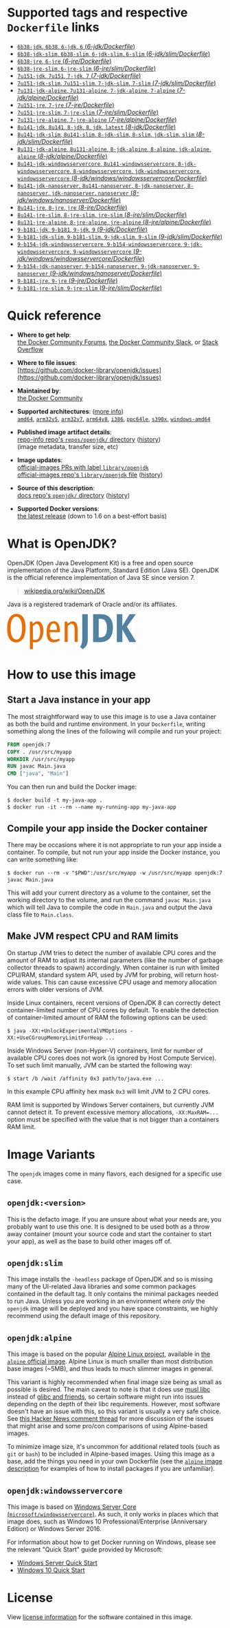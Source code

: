 <!--

********************************************************************************

WARNING:

    DO NOT EDIT "openjdk/README.md"

    IT IS AUTO-GENERATED

    (from the other files in "openjdk/" combined with a set of templates)

********************************************************************************

-->

# Supported tags and respective `Dockerfile` links

-	[`6b38-jdk`, `6b38`, `6-jdk`, `6` (*6-jdk/Dockerfile*)](https://github.com/docker-library/openjdk/blob/b4f29ba829765552239bd18f272fcdaf09eca259/6-jdk/Dockerfile)
-	[`6b38-jdk-slim`, `6b38-slim`, `6-jdk-slim`, `6-slim` (*6-jdk/slim/Dockerfile*)](https://github.com/docker-library/openjdk/blob/b4f29ba829765552239bd18f272fcdaf09eca259/6-jdk/slim/Dockerfile)
-	[`6b38-jre`, `6-jre` (*6-jre/Dockerfile*)](https://github.com/docker-library/openjdk/blob/80490366d49e6781e9dcb5dad8ebf0fb6ec04000/6-jre/Dockerfile)
-	[`6b38-jre-slim`, `6-jre-slim` (*6-jre/slim/Dockerfile*)](https://github.com/docker-library/openjdk/blob/b4f29ba829765552239bd18f272fcdaf09eca259/6-jre/slim/Dockerfile)
-	[`7u151-jdk`, `7u151`, `7-jdk`, `7` (*7-jdk/Dockerfile*)](https://github.com/docker-library/openjdk/blob/c68ebcca06c8740939866575cfe39ee4ad84c782/7-jdk/Dockerfile)
-	[`7u151-jdk-slim`, `7u151-slim`, `7-jdk-slim`, `7-slim` (*7-jdk/slim/Dockerfile*)](https://github.com/docker-library/openjdk/blob/c68ebcca06c8740939866575cfe39ee4ad84c782/7-jdk/slim/Dockerfile)
-	[`7u131-jdk-alpine`, `7u131-alpine`, `7-jdk-alpine`, `7-alpine` (*7-jdk/alpine/Dockerfile*)](https://github.com/docker-library/openjdk/blob/b4f29ba829765552239bd18f272fcdaf09eca259/7-jdk/alpine/Dockerfile)
-	[`7u151-jre`, `7-jre` (*7-jre/Dockerfile*)](https://github.com/docker-library/openjdk/blob/80490366d49e6781e9dcb5dad8ebf0fb6ec04000/7-jre/Dockerfile)
-	[`7u151-jre-slim`, `7-jre-slim` (*7-jre/slim/Dockerfile*)](https://github.com/docker-library/openjdk/blob/c68ebcca06c8740939866575cfe39ee4ad84c782/7-jre/slim/Dockerfile)
-	[`7u131-jre-alpine`, `7-jre-alpine` (*7-jre/alpine/Dockerfile*)](https://github.com/docker-library/openjdk/blob/b4f29ba829765552239bd18f272fcdaf09eca259/7-jre/alpine/Dockerfile)
-	[`8u141-jdk`, `8u141`, `8-jdk`, `8`, `jdk`, `latest` (*8-jdk/Dockerfile*)](https://github.com/docker-library/openjdk/blob/8a23a228bda7d2edeb4132fffd2d08c1e1fcf4ac/8-jdk/Dockerfile)
-	[`8u141-jdk-slim`, `8u141-slim`, `8-jdk-slim`, `8-slim`, `jdk-slim`, `slim` (*8-jdk/slim/Dockerfile*)](https://github.com/docker-library/openjdk/blob/8a23a228bda7d2edeb4132fffd2d08c1e1fcf4ac/8-jdk/slim/Dockerfile)
-	[`8u131-jdk-alpine`, `8u131-alpine`, `8-jdk-alpine`, `8-alpine`, `jdk-alpine`, `alpine` (*8-jdk/alpine/Dockerfile*)](https://github.com/docker-library/openjdk/blob/b4f29ba829765552239bd18f272fcdaf09eca259/8-jdk/alpine/Dockerfile)
-	[`8u141-jdk-windowsservercore`, `8u141-windowsservercore`, `8-jdk-windowsservercore`, `8-windowsservercore`, `jdk-windowsservercore`, `windowsservercore` (*8-jdk/windows/windowsservercore/Dockerfile*)](https://github.com/docker-library/openjdk/blob/5fb0ba0b6f08e6647a1ba4fbdf8263895b1cf61f/8-jdk/windows/windowsservercore/Dockerfile)
-	[`8u141-jdk-nanoserver`, `8u141-nanoserver`, `8-jdk-nanoserver`, `8-nanoserver`, `jdk-nanoserver`, `nanoserver` (*8-jdk/windows/nanoserver/Dockerfile*)](https://github.com/docker-library/openjdk/blob/5fb0ba0b6f08e6647a1ba4fbdf8263895b1cf61f/8-jdk/windows/nanoserver/Dockerfile)
-	[`8u141-jre`, `8-jre`, `jre` (*8-jre/Dockerfile*)](https://github.com/docker-library/openjdk/blob/80490366d49e6781e9dcb5dad8ebf0fb6ec04000/8-jre/Dockerfile)
-	[`8u141-jre-slim`, `8-jre-slim`, `jre-slim` (*8-jre/slim/Dockerfile*)](https://github.com/docker-library/openjdk/blob/8a23a228bda7d2edeb4132fffd2d08c1e1fcf4ac/8-jre/slim/Dockerfile)
-	[`8u131-jre-alpine`, `8-jre-alpine`, `jre-alpine` (*8-jre/alpine/Dockerfile*)](https://github.com/docker-library/openjdk/blob/b4f29ba829765552239bd18f272fcdaf09eca259/8-jre/alpine/Dockerfile)
-	[`9-b181-jdk`, `9-b181`, `9-jdk`, `9` (*9-jdk/Dockerfile*)](https://github.com/docker-library/openjdk/blob/80490366d49e6781e9dcb5dad8ebf0fb6ec04000/9-jdk/Dockerfile)
-	[`9-b181-jdk-slim`, `9-b181-slim`, `9-jdk-slim`, `9-slim` (*9-jdk/slim/Dockerfile*)](https://github.com/docker-library/openjdk/blob/9865ab7ac7d26a1ba05d5eadde059c01873bc12d/9-jdk/slim/Dockerfile)
-	[`9-b154-jdk-windowsservercore`, `9-b154-windowsservercore`, `9-jdk-windowsservercore`, `9-windowsservercore` (*9-jdk/windows/windowsservercore/Dockerfile*)](https://github.com/docker-library/openjdk/blob/2493b1043e8581e2c22db2ce4ff0e217457a37ca/9-jdk/windows/windowsservercore/Dockerfile)
-	[`9-b154-jdk-nanoserver`, `9-b154-nanoserver`, `9-jdk-nanoserver`, `9-nanoserver` (*9-jdk/windows/nanoserver/Dockerfile*)](https://github.com/docker-library/openjdk/blob/2493b1043e8581e2c22db2ce4ff0e217457a37ca/9-jdk/windows/nanoserver/Dockerfile)
-	[`9-b181-jre`, `9-jre` (*9-jre/Dockerfile*)](https://github.com/docker-library/openjdk/blob/80490366d49e6781e9dcb5dad8ebf0fb6ec04000/9-jre/Dockerfile)
-	[`9-b181-jre-slim`, `9-jre-slim` (*9-jre/slim/Dockerfile*)](https://github.com/docker-library/openjdk/blob/9865ab7ac7d26a1ba05d5eadde059c01873bc12d/9-jre/slim/Dockerfile)

# Quick reference

-	**Where to get help**:  
	[the Docker Community Forums](https://forums.docker.com/), [the Docker Community Slack](https://blog.docker.com/2016/11/introducing-docker-community-directory-docker-community-slack/), or [Stack Overflow](https://stackoverflow.com/search?tab=newest&q=docker)

-	**Where to file issues**:  
	[https://github.com/docker-library/openjdk/issues](https://github.com/docker-library/openjdk/issues)

-	**Maintained by**:  
	[the Docker Community](https://github.com/docker-library/openjdk)

-	**Supported architectures**: ([more info](https://github.com/docker-library/official-images#architectures-other-than-amd64))  
	[`amd64`](https://hub.docker.com/r/amd64/openjdk/), [`arm32v5`](https://hub.docker.com/r/arm32v5/openjdk/), [`arm32v7`](https://hub.docker.com/r/arm32v7/openjdk/), [`arm64v8`](https://hub.docker.com/r/arm64v8/openjdk/), [`i386`](https://hub.docker.com/r/i386/openjdk/), [`ppc64le`](https://hub.docker.com/r/ppc64le/openjdk/), [`s390x`](https://hub.docker.com/r/s390x/openjdk/), [`windows-amd64`](https://hub.docker.com/r/winamd64/openjdk/)

-	**Published image artifact details**:  
	[repo-info repo's `repos/openjdk/` directory](https://github.com/docker-library/repo-info/blob/master/repos/openjdk) ([history](https://github.com/docker-library/repo-info/commits/master/repos/openjdk))  
	(image metadata, transfer size, etc)

-	**Image updates**:  
	[official-images PRs with label `library/openjdk`](https://github.com/docker-library/official-images/pulls?q=label%3Alibrary%2Fopenjdk)  
	[official-images repo's `library/openjdk` file](https://github.com/docker-library/official-images/blob/master/library/openjdk) ([history](https://github.com/docker-library/official-images/commits/master/library/openjdk))

-	**Source of this description**:  
	[docs repo's `openjdk/` directory](https://github.com/docker-library/docs/tree/master/openjdk) ([history](https://github.com/docker-library/docs/commits/master/openjdk))

-	**Supported Docker versions**:  
	[the latest release](https://github.com/docker/docker-ce/releases/latest) (down to 1.6 on a best-effort basis)

# What is OpenJDK?

OpenJDK (Open Java Development Kit) is a free and open source implementation of the Java Platform, Standard Edition (Java SE). OpenJDK is the official reference implementation of Java SE since version 7.

> [wikipedia.org/wiki/OpenJDK](http://en.wikipedia.org/wiki/OpenJDK)

Java is a registered trademark of Oracle and/or its affiliates.

![logo](https://raw.githubusercontent.com/docker-library/docs/a3439b66b7980d1811f6b3835a3c541747172970/openjdk/logo.png)

# How to use this image

## Start a Java instance in your app

The most straightforward way to use this image is to use a Java container as both the build and runtime environment. In your `Dockerfile`, writing something along the lines of the following will compile and run your project:

```dockerfile
FROM openjdk:7
COPY . /usr/src/myapp
WORKDIR /usr/src/myapp
RUN javac Main.java
CMD ["java", "Main"]
```

You can then run and build the Docker image:

```console
$ docker build -t my-java-app .
$ docker run -it --rm --name my-running-app my-java-app
```

## Compile your app inside the Docker container

There may be occasions where it is not appropriate to run your app inside a container. To compile, but not run your app inside the Docker instance, you can write something like:

```console
$ docker run --rm -v "$PWD":/usr/src/myapp -w /usr/src/myapp openjdk:7 javac Main.java
```

This will add your current directory as a volume to the container, set the working directory to the volume, and run the command `javac Main.java` which will tell Java to compile the code in `Main.java` and output the Java class file to `Main.class`.

## Make JVM respect CPU and RAM limits

On startup JVM tries to detect the number of available CPU cores and the amount of RAM to adjust its internal parameters (like the number of garbage collector threads to spawn) accordingly. When container is run with limited CPU/RAM, standard system API, used by JVM for probing, will return host-wide values. This can cause excessive CPU usage and memory allocation errors with older versions of JVM.

Inside Linux containers, recent versions of OpenJDK 8 can correctly detect container-limited number of CPU cores by default. To enable the detection of container-limited amount of RAM the following options can be used:

```console
$ java -XX:+UnlockExperimentalVMOptions -XX:+UseCGroupMemoryLimitForHeap ...
```

Inside Windows Server (non-Hyper-V) containers, limit for number of available CPU cores does not work (is ignored by Host Compute Service). To set such limit manually, JVM can be started the following way:

```console
$ start /b /wait /affinity 0x3 path/to/java.exe ...
```

In this example CPU affinity hex mask `0x3` will limit JVM to 2 CPU cores.

RAM limit is supported by Windows Server containers, but currently JVM cannot detect it. To prevent excessive memory allocations, `-XX:MaxRAM=...` option must be specified with the value that is not bigger than a containers RAM limit.

# Image Variants

The `openjdk` images come in many flavors, each designed for a specific use case.

## `openjdk:<version>`

This is the defacto image. If you are unsure about what your needs are, you probably want to use this one. It is designed to be used both as a throw away container (mount your source code and start the container to start your app), as well as the base to build other images off of.

## `openjdk:slim`

This image installs the `-headless` package of OpenJDK and so is missing many of the UI-related Java libraries and some common packages contained in the default tag. It only contains the minimal packages needed to run Java. Unless you are working in an environment where *only* the `openjdk` image will be deployed and you have space constraints, we highly recommend using the default image of this repository.

## `openjdk:alpine`

This image is based on the popular [Alpine Linux project](http://alpinelinux.org), available in [the `alpine` official image](https://hub.docker.com/_/alpine). Alpine Linux is much smaller than most distribution base images (~5MB), and thus leads to much slimmer images in general.

This variant is highly recommended when final image size being as small as possible is desired. The main caveat to note is that it does use [musl libc](http://www.musl-libc.org) instead of [glibc and friends](http://www.etalabs.net/compare_libcs.html), so certain software might run into issues depending on the depth of their libc requirements. However, most software doesn't have an issue with this, so this variant is usually a very safe choice. See [this Hacker News comment thread](https://news.ycombinator.com/item?id=10782897) for more discussion of the issues that might arise and some pro/con comparisons of using Alpine-based images.

To minimize image size, it's uncommon for additional related tools (such as `git` or `bash`) to be included in Alpine-based images. Using this image as a base, add the things you need in your own Dockerfile (see the [`alpine` image description](https://hub.docker.com/_/alpine/) for examples of how to install packages if you are unfamiliar).

## `openjdk:windowsservercore`

This image is based on [Windows Server Core (`microsoft/windowsservercore`)](https://hub.docker.com/r/microsoft/windowsservercore/). As such, it only works in places which that image does, such as Windows 10 Professional/Enterprise (Anniversary Edition) or Windows Server 2016.

For information about how to get Docker running on Windows, please see the relevant "Quick Start" guide provided by Microsoft:

-	[Windows Server Quick Start](https://msdn.microsoft.com/en-us/virtualization/windowscontainers/quick_start/quick_start_windows_server)
-	[Windows 10 Quick Start](https://msdn.microsoft.com/en-us/virtualization/windowscontainers/quick_start/quick_start_windows_10)

# License

View [license information](http://openjdk.java.net/legal/gplv2+ce.html) for the software contained in this image.
